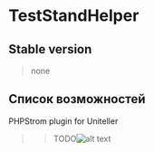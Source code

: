 # TestStandHelper

## Stable version
> none
## Список возможностей
> 
PHPStrom plugin for Uniteller


>> TODO![alt text](https://uniteller.ru/local/templates/index/css/../img/base/logo.svg)
